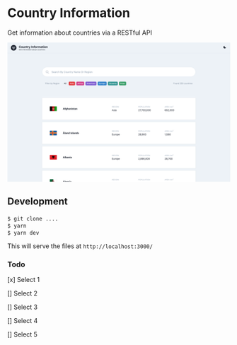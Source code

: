 ### 
#### 

# Country Information

Get information about countries via a RESTful API

<img src="./preview.png" alt="Country Information">

## Development

```
$ git clone ....
$ yarn
$ yarn dev
```

This will serve the files at `http://localhost:3000/`

### Todo

[x] Select 1

[] Select 2

[] Select 3

[] Select 4

[] Select 5
